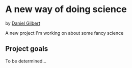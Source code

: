 # A new way of doing science

by [Daniel Gilbert](https://github.com/dangilbert1337/new-project)

A new project I'm working on about some fancy science

## Project goals

To be determined...
